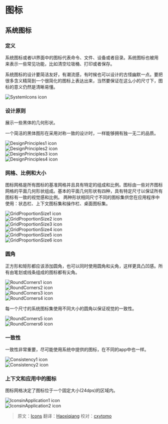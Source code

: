 # 图标

## 系统图标

### 定义

系统图标或者UI界面中的图标代表命令、文件、设备或者目录。系统图标也被用来表示一些常见功能，比如清空垃圾桶、打印或者保存。

系统图标的设计要简洁友好，有潮流感，有时候也可以设计的古怪幽默一点。要把很多含义精简到一个很简化的图标上表达出来，当然要保证在这么小的尺寸下，图标的意义仍然是清晰易懂。  

![SystemIcons icon](images/Style-SystemIcon-icon_set_large_mdpi.png)    

### 设计原则

展示一些黑体的几何形状。

一个简洁的黑体图形在采用对称一致的设计时，一样能够拥有独一无二的品质。

![DesignPrinciples1 icon](images/Style-SystemIcons-design_principlesa_large_mdpi.png)  
![DesignPrinciples2 icon](images/Style-SystemIcons-design_principlesb_large_mdpi.png)  
![DesignPrinciples3 icon](images/Style-SystemIcons-design_principlesc_large_mdpi.png)  
![DesignPrinciples4 icon](images/Style-SystemIcons-design_principlesd_large_mdpi.png)  

### 网格、比例和大小

图标网格是所有图标的基准网格并且具有特定的组成和比例。图标由一些对齐图标网格的平面几何形状组成。基本的平面几何形状有四种，具有特定尺寸以保证所有图标有一致的视觉感和比例。
两种形状相同尺寸不同的图标集供您在应用程序中使用：状态栏、上下文图标集和操作栏、桌面图标集。   

![GridProportionSize1 icon](images/Style-SystemIcons-grid_proportion_sizesa_large_mdpi.png)   
![GridProportionSize2 icon](images/Style-SystemIcons-grid_proportion_sizesb_large_mdpi.png)  
![GridProportionSize3 icon](images/Style-SystemIcons-grid_proportion_sizesc_large_mdpi.png)   
![GridProportionSize4 icon](images/Style-SystemIcons-grid_proportion_sizesd_large_mdpi.png)   
![GridProportionSize5 icon](images/Style-SystemIcons-grid_proportion_sizese_large_mdpi.png)   
![GridProportionSize6 icon](images/Style-SystemIcons-grid_proportion_sizesf_large_mdpi.png)   

### 圆角

正方形和矩形都应该添加圆角，也可以同时使用圆角和尖角，这样更具凸凹感。所有由笔划或线条组成的图标都有尖角。  

![RoundCorners1 icon](images/Style-SystemIcons-round_cornersa_large_mdpi.png)  
![RoundCorners2 icon](images/Style-SystemIcons-round_cornersb_large_mdpi.png)   
![RoundCorners3 icon](images/style-systemicons-stroke-terminala_large_mdpi.png)   
![RoundCorners4 icon](images/style-systemicons-stroke-terminalb_large_mdpi.png)  

每一个尺寸的系统图标集使用不同大小的圆角以保证视觉的一致性。  

![RoundCorners5 icon](images/style-systemicons-stroke-weighta_large_mdpi.png)  
![RoundCorners6 icon](images/style-systemicons-stroke-weightb_large_mdpi.png)   

### 一致性

一致性非常重要，尽可能使用系统中提供的图标，在不同的app中也一样。

![Consistency1 icon](images/style-systemicons-do_large_mdpi.png)   
![Consistency2 icon](images/style-systemicons-dont_large_mdpi.png)   

### 上下文和应用中的图标

图标网格决定了图标位于一个固定大小(24dps)的区域内。

![IconsinApplication1 icon](images/Style-SystemIcons-icons_incontexta_large_mdpi.png)   
![IconsinApplication2 icon](images/Style-SystemIcons-icons_incontextb_large_mdpi.png)   

> 原文：[Icons](http://www.google.com/design/spec/style/icons.html) 翻译：[Haoxiqiang](https://github.com/haoxiqiang) 校对：[cxytomo](https://github.com/cxytomo)
